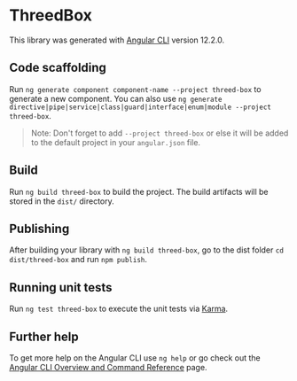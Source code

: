 # ThreedBox

This library was generated with [Angular CLI](https://github.com/angular/angular-cli) version 12.2.0.

## Code scaffolding

Run `ng generate component component-name --project threed-box` to generate a new component. You can also use `ng generate directive|pipe|service|class|guard|interface|enum|module --project threed-box`.
> Note: Don't forget to add `--project threed-box` or else it will be added to the default project in your `angular.json` file. 

## Build

Run `ng build threed-box` to build the project. The build artifacts will be stored in the `dist/` directory.

## Publishing

After building your library with `ng build threed-box`, go to the dist folder `cd dist/threed-box` and run `npm publish`.

## Running unit tests

Run `ng test threed-box` to execute the unit tests via [Karma](https://karma-runner.github.io).

## Further help

To get more help on the Angular CLI use `ng help` or go check out the [Angular CLI Overview and Command Reference](https://angular.io/cli) page.
